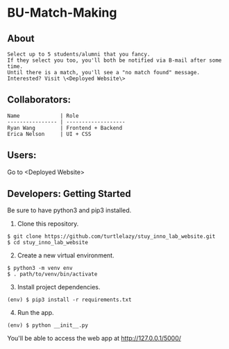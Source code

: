 # BU-Match-Making

## About
```
Select up to 5 students/alumni that you fancy.
If they select you too, you'll both be notified via B-mail after some time.
Until there is a match, you'll see a "no match found" message.
Interested? Visit \<Deployed Website\>
```

## Collaborators:
```
Name             | Role
---------------- | -------------------
Ryan Wang        | Frontend + Backend 
Erica Nelson     | UI + CSS 
```

## Users:
Go to \<Deployed Website\>

## Developers: Getting Started
Be sure to have python3 and pip3 installed. 

1. Clone this repository.
```
$ git clone https://github.com/turtlelazy/stuy_inno_lab_website.git
$ cd stuy_inno_lab_website
```

2. Create a new virtual environment.
```
$ python3 -m venv env
$ . path/to/venv/bin/activate
```

3. Install project dependencies.
```
(env) $ pip3 install -r requirements.txt
```

4. Run the app.
```
(env) $ python __init__.py
```
You'll be able to access the web app at http://127.0.0.1/5000/


